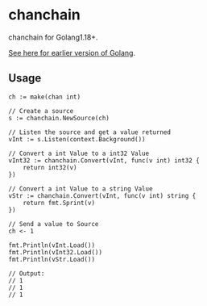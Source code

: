 # chanchain

chanchain for Golang1.18+.

[See here for earlier version of Golang](https://github.com/Nomango/chanchain/tree/legacy).

## Usage

```golang
ch := make(chan int)

// Create a source
s := chanchain.NewSource(ch)

// Listen the source and get a value returned
vInt := s.Listen(context.Background())

// Convert a int Value to a int32 Value
vInt32 := chanchain.Convert(vInt, func(v int) int32 {
    return int32(v)
})

// Convert a int Value to a string Value
vStr := chanchain.Convert(vInt, func(v int) string {
    return fmt.Sprint(v)
})

// Send a value to Source
ch <- 1

fmt.Println(vInt.Load())
fmt.Println(vInt32.Load())
fmt.Println(vStr.Load())

// Output:
// 1
// 1
// 1
```
